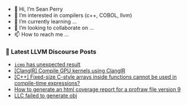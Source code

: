 - 👋 Hi, I’m Sean Perry
- 👀 I’m interested in compilers (c++, COBOL, llvm)
- 🌱 I’m currently learning ...
- 💞️ I’m looking to collaborate on ...
- 📫 How to reach me ...

<!---
s66perry/s66perry is a ✨ special ✨ repository because its `README.md` (this file) appears on your GitHub profile.
You can click the Preview link to take a look at your changes.
--->
### 📕 Latest LLVM Discourse Posts

<!-- DISCOURSE-LLVM:START -->
- [`icmp` has unexpected result](https://discourse.llvm.org/t/icmp-has-unexpected-result/77059#post_1)
- [[ClangIR] Compile GPU kernels using ClangIR](https://discourse.llvm.org/t/clangir-compile-gpu-kernels-using-clangir/76984#post_9)
- [[C++] Fixed-size C-style arrays inside functions cannot be used in compile-time expressions?](https://discourse.llvm.org/t/c-fixed-size-c-style-arrays-inside-functions-cannot-be-used-in-compile-time-expressions/76985#post_2)
- [How to generate an html coverage report for a profraw file version 9](https://discourse.llvm.org/t/how-to-generate-an-html-coverage-report-for-a-profraw-file-version-9/77058#post_1)
- [LLC failed to generate obj](https://discourse.llvm.org/t/llc-failed-to-generate-obj/77057#post_3)
<!-- DISCOURSE-LLVM:END -->
